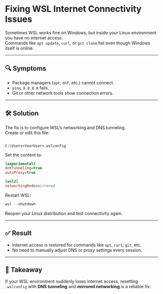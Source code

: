# Fixing WSL Internet Connectivity Issues

Sometimes WSL works fine on Windows, but inside your Linux environment you have no internet access.  
Commands like `apt update`, `curl`, or `git clone` fail even though Windows itself is online.

---

## 🔍 Symptoms
- Package managers (`apt`, `dnf`, etc.) cannot connect.  
- `ping 8.8.8.8` fails.  
- Git or other network tools show connection errors.  

---

## 🛠 Solution
The fix is to configure WSL’s networking and DNS tunneling.  
Create or edit this file:

```

C:\Users<YourUser>.wslconfig

````

Set the content to:

```ini
[experimental]
dnsTunneling=true
autoProxy=true

[wsl2]
networkingMode=mirrored
````

Restart WSL:

```powershell
wsl --shutdown
```

Reopen your Linux distribution and test connectivity again.

---

## ✅ Result

* Internet access is restored for commands like `apt`, `curl`, `git`, etc.
* No need to manually adjust DNS or proxy settings every session.

---

## 📌 Takeaway

If your WSL environment suddenly loses internet access,
resetting `.wslconfig` with **DNS tunneling** and **mirrored networking** is a reliable fix.
